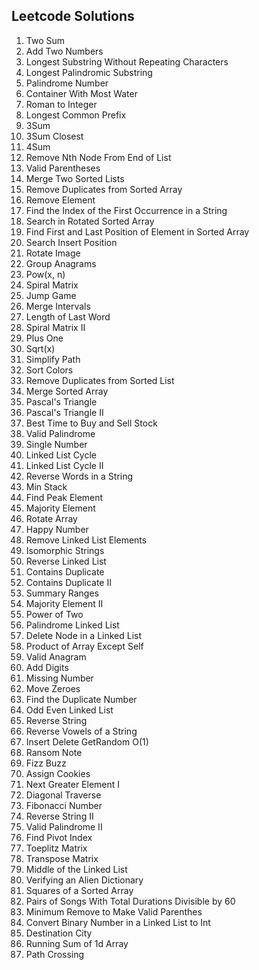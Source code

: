 ## Leetcode Solutions
1. Two Sum
2. Add Two Numbers
3. Longest Substring Without Repeating Characters
5. Longest Palindromic Substring
9. Palindrome Number
11. Container With Most Water
13. Roman to Integer
14. Longest Common Prefix
15. 3Sum
16. 3Sum Closest
18. 4Sum
19. Remove Nth Node From End of List
20. Valid Parentheses
21. Merge Two Sorted Lists
26. Remove Duplicates from Sorted Array
27. Remove Element
28. Find the Index of the First Occurrence in a String
33. Search in Rotated Sorted Array
34. Find First and Last Position of Element in Sorted Array
35. Search Insert Position
48. Rotate Image
49. Group Anagrams
50. Pow(x, n)
54. Spiral Matrix
55. Jump Game
56. Merge Intervals
58. Length of Last Word
59. Spiral Matrix II
66. Plus One
69. Sqrt(x)
71. Simplify Path
75. Sort Colors
83. Remove Duplicates from Sorted List
88. Merge Sorted Array
118. Pascal's Triangle
119. Pascal's Triangle II
121. Best Time to Buy and Sell Stock
125. Valid Palindrome
136. Single Number
141. Linked List Cycle
142. Linked List Cycle II
151. Reverse Words in a String
155. Min Stack
162. Find Peak Element
169. Majority Element
189. Rotate Array
202. Happy Number
203. Remove Linked List Elements
205. Isomorphic Strings
206. Reverse Linked List
217. Contains Duplicate
219. Contains Duplicate II
228. Summary Ranges
229. Majority Element II
231. Power of Two
234. Palindrome Linked List
237. Delete Node in a Linked List
238. Product of Array Except Self
242. Valid Anagram
258. Add Digits
268. Missing Number
283. Move Zeroes
287. Find the Duplicate Number
328. Odd Even Linked List
344. Reverse String
345. Reverse Vowels of a String
380. Insert Delete GetRandom O(1)
383. Ransom Note
412. Fizz Buzz
455. Assign Cookies
496. Next Greater Element I
498. Diagonal Traverse
509. Fibonacci Number
541. Reverse String II
680. Valid Palindrome II
724. Find Pivot Index
766. Toeplitz Matrix
867. Transpose Matrix
876. Middle of the Linked List
953. Verifying an Alien Dictionary
977. Squares of a Sorted Array
1010. Pairs of Songs With Total Durations Divisible by 60
1249. Minimum Remove to Make Valid Parenthes
1290. Convert Binary Number in a Linked List to Int
1436. Destination City
1480. Running Sum of 1d Array
1496. Path Crossing

